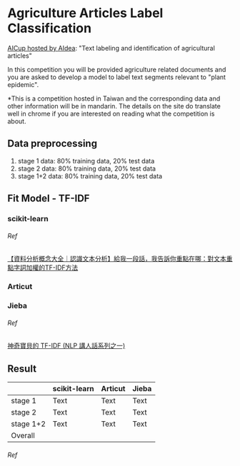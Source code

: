 # Agriculture Articles Label Classification

[AICup hosted by AIdea](https://aidea-web.tw/topic/de144f63-cd15-40b8-81e6-82db5636d598?lang=en): "Text labeling and identification of agricultural articles"

In this competition you will be provided agriculture related documents and you are asked to develop a model to label text segments relevant to "plant epidemic".

*This is a competition hosted in Taiwan and the corresponding data and other information will be in mandarin. The details on the site do translate well in chrome if you are interested on reading what the competition is about.

## Data preprocessing

1. stage 1 data: 80% training data, 20% test data
2. stage 2 data: 80% training data, 20% test data
3. stage 1+2 data: 80% training data, 20% test data

## Fit Model - TF-IDF
### scikit-learn
###### Ref
[【資料分析概念大全｜認識文本分析】給我一段話，我告訴你重點在哪：對文本重點字詞加權的TF-IDF方法](https://medium.com/datamixcontent-lab/%E6%96%87%E6%9C%AC%E5%88%86%E6%9E%90%E5%85%A5%E9%96%80-%E6%A6%82%E5%BF%B5%E7%AF%87-%E7%B5%A6%E6%88%91%E4%B8%80%E6%AE%B5%E8%A9%B1-%E6%88%91%E5%91%8A%E8%A8%B4%E4%BD%A0%E9%87%8D%E9%BB%9E%E5%9C%A8%E5%93%AA-%E5%B0%8D%E6%96%87%E6%9C%AC%E9%87%8D%E9%BB%9E%E5%AD%97%E8%A9%9E%E5%8A%A0%E6%AC%8A%E7%9A%84tf-idf%E6%96%B9%E6%B3%95-f6a2790b4991)
### Articut
### Jieba
###### Ref
[神奇寶貝的 TF-IDF (NLP 講人話系列之一)](https://www.youtube.com/watch?v=rsImqTI51WI)

## Result
|          | scikit-learn | Articut | Jieba |
| -------- | -------- | -------- | -------- |
| stage 1 | Text     | Text     | Text     |
| stage 2 | Text     | Text     | Text     |
| stage 1+2 | Text     | Text     | Text     |
| Overall ||||

###### Ref